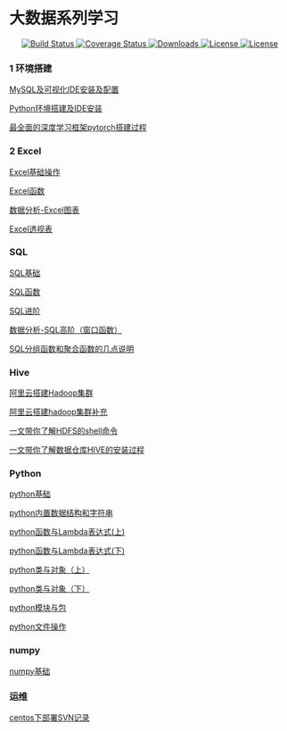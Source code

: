 # 大数据系列学习

<p align="center">
	<a href="https://bigdata66.oss-cn-shanghai.aliyuncs.com/img/%E6%89%AB%E7%A0%81_%E6%90%9C%E7%B4%A2%E8%81%94%E5%90%88%E4%BC%A0%E6%92%AD%E6%A0%B7%E5%BC%8F-%E6%A0%87%E5%87%86%E8%89%B2%E7%89%88.png">
		<img src="https://img.shields.io/badge/%E5%85%AC%E4%BC%97%E5%8F%B7-%E5%A4%A7%E6%95%B0%E6%8D%AE%E5%88%86%E6%9E%90%E5%B8%88%E7%9F%A5%E8%AF%86%E5%88%86%E4%BA%AB-green" alt="Build Status">
	</a>
	<a href="https://blog.csdn.net/qq_26735495">
		<img src="https://img.shields.io/badge/csdn-CSDN-brightgreen" alt="Coverage Status">
	</a>
	<a href="https://www.zhihu.com/people/kong-ling-chao-46">
		<img src="https://img.shields.io/badge/zhihu-%E7%9F%A5%E4%B9%8E-green" alt="Downloads">
	</a>
	<a href="https://www.toutiao.com/c/user/1398174682450888/#mid=1673557915083790">
		<img src="https://img.shields.io/badge/toutiao-%E4%BB%8A%E6%97%A5%E5%A4%B4%E6%9D%A1-yellow" alt="License">
	</a>
	<a href="https://space.bilibili.com/327771575">
		<img src="https://img.shields.io/badge/bilibili-%E5%93%94%E5%93%A9%E5%93%94%E5%93%A9-orange" alt="License">
	</a>
</p>




### 1 环境搭建 

[MySQL及可视化IDE安装及配置](https://mp.weixin.qq.com/s/3abaj7O6z0VuoV7tp3SULQ)

[Python环境搭建及IDE安装](https://mp.weixin.qq.com/s/1RUqlzulDbebwK0yRPxIAg)

[最全面的深度学习框架pytorch搭建过程](https://mp.weixin.qq.com/s/8YhNCKI32mPZIPOPpFdRrw)

### 2 Excel 
[Excel基础操作](https://mp.weixin.qq.com/s/0pzBHhVTDuVkbgv_HW7Pww)

[Excel函数](https://mp.weixin.qq.com/s/98pFuv5IuzQy_qRThlwHfw)

[数据分析-Excel图表](https://mp.weixin.qq.com/s?__biz=MzI4ODM4MDYwNA==&mid=2247483765&idx=1&sn=906138124633ce1178d3bf8aa0e6b4f8&chksm=ec3e02a6db498bb0c9f335de60c511fead3e5208e29bae7a4e4248be60d4c9682ba03250eb79&token=1690500345&lang=zh_CN#rd)

[Excel透视表](https://mp.weixin.qq.com/s/MGe0f-7KJVRHlpnhhnzC9g)

### SQL
[SQL基础](https://mp.weixin.qq.com/s/8pGyetMGSzXzykmbE_nL4Q)

[SQL函数](https://mp.weixin.qq.com/s/GCNv06qrhwC9mnpsjIDOSA)

[SQL进阶](https://mp.weixin.qq.com/s/LXBO_AoJz7_1fnDzWStcxA)

[数据分析-SQL高阶（窗口函数）](https://mp.weixin.qq.com/s/JZgzUyKJvov0Y48sJmp5zg)

[SQL分组函数和聚合函数的几点说明](https://mp.weixin.qq.com/s/56f5LLStrSWAd-j8P5L-7w)

### Hive
[阿里云搭建Hadoop集群](https://mp.weixin.qq.com/s/hFXO8SuQyvzhZQo2vBmXyQ)

[阿里云搭建hadoop集群补充](https://mp.weixin.qq.com/s/p_ywgxC8nfqAoOXkFUQHDw)

[一文带你了解HDFS的shell命令](https://mp.weixin.qq.com/s/6TG2lnEaTUaK_4-2Wf_Miw)

[一文带你了解数据仓库HIVE的安装过程](https://mp.weixin.qq.com/s/YFV_IW3azUcw1Fc4poZI_A)

### Python

[python基础](https://mp.weixin.qq.com/s/4mDGFN_100gXb9rsHihSnw)

[python内置数据结构和字符串](https://mp.weixin.qq.com/s/YY5V-p7wzwnp5Hjmb5dHVQ)

[python函数与Lambda表达式(上)](https://mp.weixin.qq.com/s/-aMQlGWjrYrH1Mi8XgrjLg)

[python函数与Lambda表达式(下)](https://mp.weixin.qq.com/s/c0A8YlJimqC7xrnWF_fPAA)

[python类与对象（上）](https://mp.weixin.qq.com/s/pWPFDakRhrdb34eweVLvoQ)

[python类与对象（下）](https://mp.weixin.qq.com/s/pxqnNz9_AVOGCWpCtBE6jg)

[python模块与包](https://mp.weixin.qq.com/s/qfIDs9avoxsrDplrrhGdvQ)

[python文件操作](https://mp.weixin.qq.com/s/0BNyQqBNsdvg6sd3Kzxr8g)

### numpy 
[numpy基础](https://mp.weixin.qq.com/s/MHAa6RNKP6m1ckkEXfPdnA)







### 运维
[centos下部署SVN记录](https://mp.weixin.qq.com/s/b5S13OQeRpMxFMYkzpyqmw)



